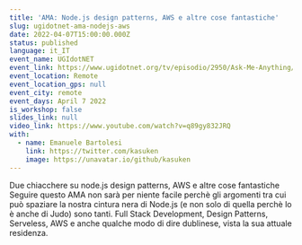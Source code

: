 ```yaml
---
title: 'AMA: Node.js design patterns, AWS e altre cose fantastiche'
slug: ugidotnet-ama-nodejs-aws
date: 2022-04-07T15:00:00.000Z
status: published
language: it_IT
event_name: UGIdotNET
event_link: https://www.ugidotnet.org/tv/episodio/2950/Ask-Me-Anything/Node-js-design-patterns-AWS-e-altre-cose-fantastiche
event_location: Remote
event_location_gps: null
event_city: remote
event_days: April 7 2022
is_workshop: false
slides_link: null
video_link: https://www.youtube.com/watch?v=q89gy832JRQ
with:
  - name: Emanuele Bartolesi
    link: https://twitter.com/kasuken
    image: https://unavatar.io/github/kasuken
---
```


Due chiacchere su node.js design patterns, AWS e altre cose fantastiche Seguire questo AMA non sarà per niente facile perchè gli argomenti tra cui può spaziare la nostra cintura nera di Node.js (e non solo di quella perchè lo è anche di Judo) sono tanti. Full Stack Development, Design Patterns, Serveless, AWS e anche qualche modo di dire dublinese, vista la sua attuale residenza.
